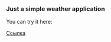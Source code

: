 ### Just a simple weather application

You can try it here:

<a href=https://weather-lk4ruw694-ilyaozhereliev.vercel.app target=_blank/>Ссылка</a>
